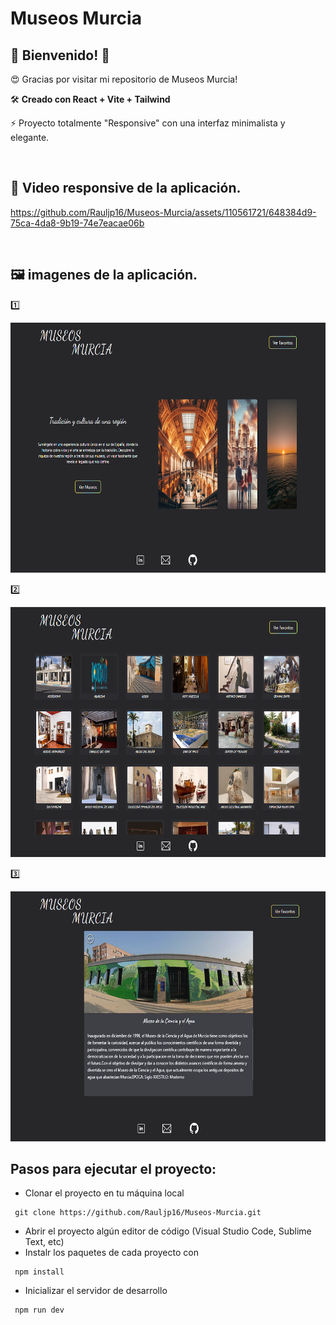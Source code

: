 # Museos Murcia

## 👋 Bienvenido! 👋

😍 Gracias por visitar mi repositorio de Museos Murcia!

🛠 **Creado con React + Vite + Tailwind**

⚡ Proyecto totalmente "Responsive" con una interfaz minimalista y elegante.

<br/>

## 🎥 Video responsive de la aplicación.

https://github.com/Rauljp16/Museos-Murcia/assets/110561721/648384d9-75ca-4da8-9b19-74e7eacae06b 

<br/>

## 🖼 imagenes de la aplicación.

1️⃣

<img src="src/img/Home.png" width="700" height="400" >

2️⃣

<img src="src/img/Museos.png" width="700" height="400" >

3️⃣

<img src="src/img/Museo.png" width="700" height="400" >

<br/>

## Pasos para ejecutar el proyecto:

- Clonar el proyecto en tu máquina local

```batch
 git clone https://github.com/Rauljp16/Museos-Murcia.git
```

- Abrir el proyecto algún editor de código (Visual Studio Code, Sublime Text, etc)
- Instalr los paquetes de cada proyecto con

```batch
 npm install
```

- Inicializar el servidor de desarrollo

```batch
 npm run dev
```

